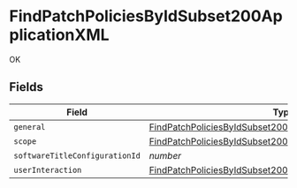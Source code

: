 # FindPatchPoliciesByIdSubset200ApplicationXML

OK


## Fields

| Field                                                                                                                                                 | Type                                                                                                                                                  | Required                                                                                                                                              | Description                                                                                                                                           | Example                                                                                                                                               |
| ----------------------------------------------------------------------------------------------------------------------------------------------------- | ----------------------------------------------------------------------------------------------------------------------------------------------------- | ----------------------------------------------------------------------------------------------------------------------------------------------------- | ----------------------------------------------------------------------------------------------------------------------------------------------------- | ----------------------------------------------------------------------------------------------------------------------------------------------------- |
| `general`                                                                                                                                             | [FindPatchPoliciesByIdSubset200ApplicationXMLGeneral](../../models/operations/findpatchpoliciesbyidsubset200applicationxmlgeneral.md)                 | :heavy_minus_sign:                                                                                                                                    | N/A                                                                                                                                                   |                                                                                                                                                       |
| `scope`                                                                                                                                               | [FindPatchPoliciesByIdSubset200ApplicationXMLScope](../../models/operations/findpatchpoliciesbyidsubset200applicationxmlscope.md)                     | :heavy_minus_sign:                                                                                                                                    | N/A                                                                                                                                                   |                                                                                                                                                       |
| `softwareTitleConfigurationId`                                                                                                                        | *number*                                                                                                                                              | :heavy_minus_sign:                                                                                                                                    | N/A                                                                                                                                                   | 1                                                                                                                                                     |
| `userInteraction`                                                                                                                                     | [FindPatchPoliciesByIdSubset200ApplicationXMLUserInteraction](../../models/operations/findpatchpoliciesbyidsubset200applicationxmluserinteraction.md) | :heavy_minus_sign:                                                                                                                                    | N/A                                                                                                                                                   |                                                                                                                                                       |